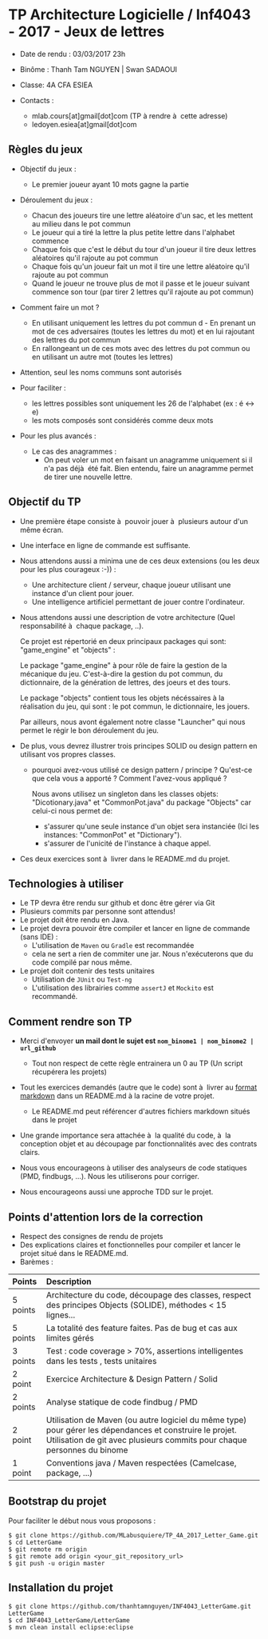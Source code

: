  # TP Architecture Logicielle / Inf4043 - 2017 - Jeux de lettres

- Date de rendu : 03/03/2017 23h
- Binôme : Thanh Tam NGUYEN | Swan SADAOUI
- Classe: 4A CFA ESIEA

- Contacts : 
  - mlab.cours[at]gmail[dot]com (TP à rendre à  cette adresse)
  - ledoyen.esiea[at]gmail[dot]com

## Règles du jeux 

- Objectif du jeux :
  - Le premier joueur ayant 10 mots gagne la partie
   
- Déroulement du jeux :
  - Chacun des joueurs tire une lettre aléatoire d'un sac, et les mettent au milieu dans le pot commun
  - Le joueur qui a tiré la lettre la plus petite lettre dans l'alphabet commence
  - Chaque fois que c'est le début du tour d'un joueur il tire deux lettres aléatoires qu'il rajoute au pot commun
  - Chaque fois qu'un joueur fait un mot il tire une lettre aléatoire qu'il rajoute au pot commun
  - Quand le joueur ne trouve plus de mot il passe et le joueur suivant commence son tour (par tirer 2 lettres qu'il rajoute au pot commun)

- Comment faire un mot ?
  - En utilisant uniquement les lettres du pot commun
d  - En prenant un mot de ces adversaires (toutes les lettres du mot) et en lui rajoutant des lettres du pot commun
  - En rallongeant un de ces mots avec des lettres du pot commun ou en utilisant un autre mot (toutes les lettres)

- Attention, seul les noms communs sont autorisés

- Pour faciliter :
  - les lettres possibles sont uniquement les 26 de l'alphabet (ex : é <-> e)
  - les mots composés sont considérés comme deux mots
- Pour les plus avancés :
  - Le cas des anagrammes :
    - On peut voler un mot en faisant un anagramme uniquement si il n'a pas déjà  été fait. Bien entendu, faire un anagramme permet de tirer une nouvelle lettre.

## Objectif du TP  

- Une première étape consiste à  pouvoir jouer à  plusieurs autour d'un même écran.

- Une interface en ligne de commande est suffisante.
 
- Nous attendons aussi a minima une de ces deux extensions (ou les deux pour les plus courageux :-)) :
  - Une architecture client / serveur, chaque joueur utilisant une instance d'un client pour jouer.
  - Une intelligence artificiel permettant de jouer contre l'ordinateur.
  
  
- Nous attendons aussi une description de votre architecture  (Quel responsabilité à  chaque package, ..).
   
    Ce projet est répertorié en deux principaux packages qui sont: "game_engine" et "objects" :
    
    Le package "game_engine" à pour rôle de faire la gestion de la mécanique du jeu. 
    C'est-à-dire la gestion du pot commun, du dictionnaire, de la génération de lettres, des joeurs et des tours.
    
    Le package "objects" contient tous les objets nécéssaires à la réalisation du jeu, qui sont : le pot commun, 
    le dictionnaire, les jouers.
    
    Par ailleurs, nous avont également notre classe "Launcher" qui nous permet le régir le bon déroulement du jeu.   
  
  
  
- De plus, vous devrez illustrer trois principes SOLID ou design pattern en utilisant vos propres classes.



  - pourquoi avez-vous utilisé ce design pattern / principe ? Qu'est-ce que cela vous a apporté ? Comment l'avez-vous appliqué ?
  
       Nous avons  utilisez un singleton dans les classes objets:  "Dicotionary.java" et "CommonPot.java" du package "Objects" car              celui-ci nous permet de: 
       - s'assurer  qu'une seule instance d'un objet sera instanciée (Ici les instances: "CommonPot" et "Dictionary").
       - s'assurer de l'unicité de l'instance à chaque appel. 
   
- Ces deux exercices sont à  livrer dans le README.md du projet.

## Technologies à utiliser 

- Le TP devra être rendu sur github et donc être gérer via Git
 - Plusieurs commits par personne sont attendus! 
- Le projet doit être rendu en Java. 
- Le projet devra pouvoir être compiler et lancer en ligne de commande (sans IDE) :
  - L'utilisation de `Maven` ou `Gradle` est recommandée 
  - cela ne sert a rien de commiter une jar. Nous n'exécuterons que du code compilé par nous même.
- Le projet doit contenir des tests unitaires
  - Utilisation de `JUnit` ou `Test-ng`
  - L'utilisation des librairies comme `assertJ` et `Mockito` est recommandé.

## Comment rendre son TP

- Merci d'envoyer **un mail dont le sujet est `nom_binome1 | nom_binome2 | url_github`**
  - Tout non respect de cette règle entrainera un 0 au TP (Un script récupérera les projets)
- Tout les exercices demandés (autre que le code) sont à  livrer au [format markdown](https://guides.github.com/features/mastering-markdown/) dans un README.md à la racine de votre projet.
  - Le README.md peut référencer d'autres fichiers markdown situés dans le projet 

- Une grande importance sera attachée à  la qualité du code, à  la conception objet et au découpage par fonctionnalités avec des contrats clairs. 
- Nous vous encourageons à utiliser des analyseurs de code statiques (PMD, findbugs, ...). Nous les utiliserons pour corriger.
- Nous encourageons aussi une approche TDD sur le projet. 

## Points d'attention lors de la correction

- Respect des consignes de rendu de projets
- Des explications claires et fonctionnelles pour compiler et lancer le projet situé dans le README.md. 
- Barèmes :

| Points | Description           | 
| :----- |:-------------| 
|5 points | Architecture du code, découpage des classes, respect des principes Objects (SOLIDE), méthodes < 15 lignes... |
|5 points | La totalité des feature faites. Pas de bug et cas aux limites gérés  |
|3 points | Test : code coverage > 70%, assertions intelligentes dans les tests , tests unitaires |
|2 point  | Exercice Architecture & Design Pattern / Solid |
|2 points | Analyse statique de code findbug / PMD |
|2 point  | Utilisation de Maven (ou autre logiciel du même type) pour gérer les dépendances et construire le projet. Utilisation de git avec plusieurs commits pour chaque personnes du binome |
|1 point  | Conventions java / Maven respectées (Camelcase, package, ...) |

## Bootstrap du projet

Pour faciliter le début nous vous proposons :

```
$ git clone https://github.com/MLabusquiere/TP_4A_2017_Letter_Game.git
$ cd LetterGame
$ git remote rm origin
$ git remote add origin <your_git_repository_url>
$ git push -u origin master
```

## Installation du projet

```
$ git clone https://github.com/thanhtamnguyen/INF4043_LetterGame.git LetterGame
$ cd INF4043_LetterGame/LetterGame
$ mvn clean install eclipse:eclipse
```
